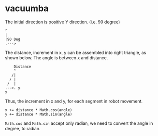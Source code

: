 # vacuumba

The initial direction is positive Y direction. (i.e. 90 degree)

```
^
|
|90 Deg
.--->
```

The distance, increment in x, y can be assembled into right triangle, as shown below. The angle is between x and distance.

```
    Distance
    ^
   /|
  / |
 /  |
.-->. y
x
```

Thus, the increment in x and y, for each segment in robot movement.

```
x += distance * Math.cos(angle)
y += distance * Math.sin(angle)
```

`Math.cos` and `Math.sin` accept only radian, we need to convert the angle in degree, to radian.
